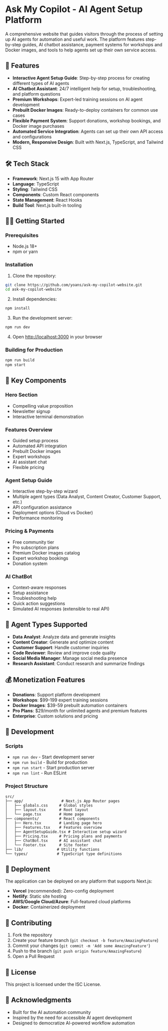 # Ask My Copilot - AI Agent Setup Platform

A comprehensive website that guides visitors through the process of setting up AI agents for automation and useful work. The platform features step-by-step guides, AI chatbot assistance, payment systems for workshops and Docker images, and tools to help agents set up their own service access.

## 🚀 Features

- **Interactive Agent Setup Guide**: Step-by-step process for creating different types of AI agents
- **AI Chatbot Assistant**: 24/7 intelligent help for setup, troubleshooting, and platform questions
- **Premium Workshops**: Expert-led training sessions on AI agent development
- **Prebuilt Docker Images**: Ready-to-deploy containers for common use cases
- **Flexible Payment System**: Support donations, workshop bookings, and Docker image purchases
- **Automated Service Integration**: Agents can set up their own API access and configurations
- **Modern, Responsive Design**: Built with Next.js, TypeScript, and Tailwind CSS

## 🛠 Tech Stack

- **Framework**: Next.js 15 with App Router
- **Language**: TypeScript
- **Styling**: Tailwind CSS
- **Components**: Custom React components
- **State Management**: React Hooks
- **Build Tool**: Next.js built-in tooling

## 🏃‍♂️ Getting Started

### Prerequisites

- Node.js 18+ 
- npm or yarn

### Installation

1. Clone the repository:
```bash
git clone https://github.com/yoans/ask-my-copilot-website.git
cd ask-my-copilot-website
```

2. Install dependencies:
```bash
npm install
```

3. Run the development server:
```bash
npm run dev
```

4. Open [http://localhost:3000](http://localhost:3000) in your browser

### Building for Production

```bash
npm run build
npm start
```

## 📱 Key Components

### Hero Section
- Compelling value proposition
- Newsletter signup
- Interactive terminal demonstration

### Features Overview
- Guided setup process
- Automated API integration
- Prebuilt Docker images
- Expert workshops
- AI assistant chat
- Flexible pricing

### Agent Setup Guide
- Interactive step-by-step wizard
- Multiple agent types (Data Analyst, Content Creator, Customer Support, etc.)
- API configuration assistance
- Deployment options (Cloud vs Docker)
- Performance monitoring

### Pricing & Payments
- Free community tier
- Pro subscription plans
- Premium Docker images catalog
- Expert workshop bookings
- Donation system

### AI ChatBot
- Context-aware responses
- Setup assistance
- Troubleshooting help
- Quick action suggestions
- Simulated AI responses (extensible to real API)

## 🎯 Agent Types Supported

- **Data Analyst**: Analyze data and generate insights
- **Content Creator**: Generate and optimize content
- **Customer Support**: Handle customer inquiries
- **Code Reviewer**: Review and improve code quality
- **Social Media Manager**: Manage social media presence
- **Research Assistant**: Conduct research and summarize findings

## 💰 Monetization Features

- **Donations**: Support platform development
- **Workshops**: $99-199 expert training sessions
- **Docker Images**: $39-59 prebuilt automation containers
- **Pro Plans**: $29/month for unlimited agents and premium features
- **Enterprise**: Custom solutions and pricing

## 🔧 Development

### Scripts

- `npm run dev` - Start development server
- `npm run build` - Build for production
- `npm run start` - Start production server
- `npm run lint` - Run ESLint

### Project Structure

```
src/
├── app/                 # Next.js App Router pages
│   ├── globals.css     # Global styles
│   ├── layout.tsx      # Root layout
│   └── page.tsx        # Home page
├── components/         # React components
│   ├── Hero.tsx        # Landing page hero
│   ├── Features.tsx    # Features overview
│   ├── AgentSetupGuide.tsx # Interactive setup wizard
│   ├── Pricing.tsx     # Pricing plans and payments
│   ├── ChatBot.tsx     # AI assistant chat
│   └── Footer.tsx      # Site footer
├── lib/               # Utility functions
└── types/             # TypeScript type definitions
```

## 🚀 Deployment

The application can be deployed on any platform that supports Next.js:

- **Vercel** (recommended): Zero-config deployment
- **Netlify**: Static site hosting
- **AWS/Google Cloud/Azure**: Full-featured cloud platforms
- **Docker**: Containerized deployment

## 🤝 Contributing

1. Fork the repository
2. Create your feature branch (`git checkout -b feature/AmazingFeature`)
3. Commit your changes (`git commit -m 'Add some AmazingFeature'`)
4. Push to the branch (`git push origin feature/AmazingFeature`)
5. Open a Pull Request

## 📄 License

This project is licensed under the ISC License.

## 🎉 Acknowledgments

- Built for the AI automation community
- Inspired by the need for accessible AI agent development
- Designed to democratize AI-powered workflow automation